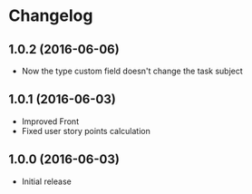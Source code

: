 # Changelog #

## 1.0.2 (2016-06-06)
- Now the type custom field doesn't change the task subject

## 1.0.1 (2016-06-03)
- Improved Front
- Fixed user story points calculation

## 1.0.0 (2016-06-03)
- Initial release

